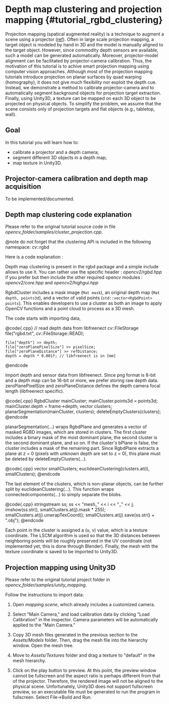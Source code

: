 Depth map clustering and projection mapping {#tutorial_rgbd_clustering}
=============================================================

Projection mapping (spatical augmented reality) is a technique to augment a scene using a projector ([ref](http://www.creativebloq.com/video/projection-mapping-912849)).
Often in large scale projection mapping, a target object is modeled by hand in 3D and the model is manually aligned to the target object.
However, since commodity depth sensors are available, such a model can be generated automatically.
Moreover, projector-model alignment can be facilitated by projector-camera calibration.
Thus, the motivation of this tutorial is to achive smart projection mapping using computer vision approaches.
Although most of the projection mapping tutorials introduce projection on planar surfaces by quad warping
(homography), it does not give much flexibility nor exploit the depth cue. Instead, we demonstrate a method to calibrate projector-camera
and to automatically segment background objects for projection target extraction. Finally, using Unity3D, a texture can be mapped on each 3D object
to be projected on physical objects. To simplify the problem, we assume that the scene consists only of projection targets and flat objects
(e.g., tabletop, wall).

Goal
----

In this tutorial you will learn how to:

-   calibrate a projector and a depth camera;
-   segment different 3D objects in a depth map;
-   map texture in Unity3D.

Projector-camera calibration and depth map acquisition
-------------

To be implemented/documented.

Depth map clustering code explanation
-------------

Please refer to the original tutorial source code in file
*opencv_folder/samples/cluster_projection.cpp*.

@note do not forget that the clustering API is included in the following namespace: cv::rgbd

Here is a code explanation :

Depth map clustering is present in the rgbd package and a simple include allows to use it. You
can rather use the specific header : *opencv2/rgbd.hpp* if you prefer but then include the
other required opencv modules : *opencv2/core.hpp* and *opencv2/highgui.hpp*

RgbdCluster includes a mask image (`Mat mask`), an original depth map (`Mat depth, points3d`),
and a vector of valid points (`std::vector<RgbdPoint> points`). This enables developers to use a cluster
as both an image to apply OpenCV functions and a point cloud to process as a 3D mesh.

The code starts with importing data,

@code{.cpp}
    // read depth data from libfreenect
    cv::FileStorage file("rgbd.txt", cv::FileStorage::READ);

    file["depth"] >> depth;
    file["zeroPlanePixelSize"] >> pixelSize;
    file["zeroPlaneDistance"] >> refDistance;
    depth = depth * 0.001f; // libfreenect is in [mm]
@endcode

Import depth and sensor data from libfreenect. Since png format is 8-bit and a depth map can be
16-bit or more, we prefer storing raw depth data. zeroPlanePixelSize and zeroPlaneDistance
defines the depth camera focal length (libfreenect specific).

@code{.cpp}
    RgbdCluster mainCluster;
    mainCluster.points3d = points3d;
    mainCluster.depth = frame->depth;
    vector<RgbdCluster> clusters;
    planarSegmentation(mainCluster, clusters);
    deleteEmptyClusters(clusters);
@endcode

planarSegmentation(...) wraps RgbdPlane and generates a vector of masked RGBD images, which are stored in clusters.
The first cluster includes a binary mask of the most dominant plane, the second cluster is the second dominant plane, and so on.
If the cluster's bPlane is false, the cluster includes a mask of the remaining part.
Since RgbdPlane extracts a plane at z = 0 (pixels with unknown depth are set to z = 0),
this plane must be deleted by deleteEmptyClusters(...).

@code{.cpp}
        vector<RgbdCluster> smallClusters;
        euclideanClustering(clusters.at(i), smallClusters);
@endcode

The last element of the clusters, which is non-planar objects, can be further split by euclideanClustering(...).
This function wraps connectedcomponents(...) to simply separate the blobs.

@code{.cpp}
            stringstream ss;
            ss << "mesh_" << i << "_" << j;
            imshow(ss.str(), smallClusters.at(j).mask * 255);
            smallClusters.at(j).unwrapTexCoord();
            smallClusters.at(j).save(ss.str() + ".obj");
@endcode

Each point in the cluster is assigned a (u, v) value, which is a texture coordinate. The LSCM
algorithm is used so that the 3D distances between neighboring points will be roughly preserved
in the UV coordinate (not implemented yet, this is done through Blender).
Finally, the mesh with the texture coordinate is saved to be imported to Unity3D.

Projection mapping using Unity3D
-------------

Please refer to the original tutorial project folder in
*opencv_folder/samples/unity_mapping*.

Follow the instructions to import data:

1. Open *mapping.scene*, which already includes a customized camera.

2. Select "Main Camera," and load calibration data by clicking "Load Calibration" in the inspector.
Camera parameters will be automatically applied to the "Main Camera."

3. Copy 3D mesh files generated in the previous section to the *Assets/Models* folder. Then, drag the mesh file into the hierarchy window. Open the mesh tree.

4. Move to *Assets/Textures* folder and drag a texture to "default" in the mesh hierarchy.

5. Click on the play button to preview. At this point, the preview window cannot be fullscreen and the aspect ratio is
perhaps different from that of the projector. Therefore, the rendered image will not be aligned to the physical scene.
Unfortunately, Unity3D does not support fullscreen preview, so an executable file must be generated to run the program in fullscreen.
Select File->Build and Run.
